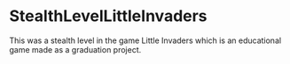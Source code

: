 # StealthLevelLittleInvaders
This was a stealth level in the game Little Invaders which is an educational game made as a graduation project.
